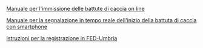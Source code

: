 
[Manuale per l'immissione delle battute di caccia on line](www.regione.umbria.it/documents/18/468346/Manuale+capisquadra/fbde8159-4666-41a6-84af-603b6b0ccd5a)

[Manuale per la segnalazione in tempo reale dell'inizio della battuta di caccia con smartphone](www.regione.umbria.it/documents/18/468346/Manuale+segnalazione+battuta/65fad356-ef56-4051-8fb9-463ee6afa28d)

[Istruzioni per la registrazione in FED-Umbria](www.regione.umbria.it/documents/18/468346/Manuale+segnalazione+battuta/65fad356-ef56-4051-8fb9-463ee6afa28d)
